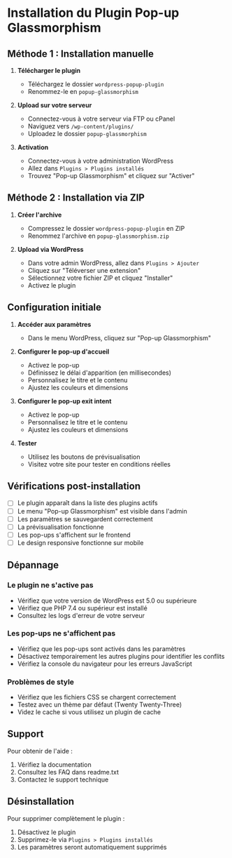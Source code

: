 # Installation du Plugin Pop-up Glassmorphism

## Méthode 1 : Installation manuelle

1. **Télécharger le plugin**
   - Téléchargez le dossier `wordpress-popup-plugin`
   - Renommez-le en `popup-glassmorphism`

2. **Upload sur votre serveur**
   - Connectez-vous à votre serveur via FTP ou cPanel
   - Naviguez vers `/wp-content/plugins/`
   - Uploadez le dossier `popup-glassmorphism`

3. **Activation**
   - Connectez-vous à votre administration WordPress
   - Allez dans `Plugins > Plugins installés`
   - Trouvez "Pop-up Glassmorphism" et cliquez sur "Activer"

## Méthode 2 : Installation via ZIP

1. **Créer l'archive**
   - Compressez le dossier `wordpress-popup-plugin` en ZIP
   - Renommez l'archive en `popup-glassmorphism.zip`

2. **Upload via WordPress**
   - Dans votre admin WordPress, allez dans `Plugins > Ajouter`
   - Cliquez sur "Téléverser une extension"
   - Sélectionnez votre fichier ZIP et cliquez "Installer"
   - Activez le plugin

## Configuration initiale

1. **Accéder aux paramètres**
   - Dans le menu WordPress, cliquez sur "Pop-up Glassmorphism"

2. **Configurer le pop-up d'accueil**
   - Activez le pop-up
   - Définissez le délai d'apparition (en millisecondes)
   - Personnalisez le titre et le contenu
   - Ajustez les couleurs et dimensions

3. **Configurer le pop-up exit intent**
   - Activez le pop-up
   - Personnalisez le titre et le contenu
   - Ajustez les couleurs et dimensions

4. **Tester**
   - Utilisez les boutons de prévisualisation
   - Visitez votre site pour tester en conditions réelles

## Vérifications post-installation

- [ ] Le plugin apparaît dans la liste des plugins actifs
- [ ] Le menu "Pop-up Glassmorphism" est visible dans l'admin
- [ ] Les paramètres se sauvegardent correctement
- [ ] La prévisualisation fonctionne
- [ ] Les pop-ups s'affichent sur le frontend
- [ ] Le design responsive fonctionne sur mobile

## Dépannage

### Le plugin ne s'active pas
- Vérifiez que votre version de WordPress est 5.0 ou supérieure
- Vérifiez que PHP 7.4 ou supérieur est installé
- Consultez les logs d'erreur de votre serveur

### Les pop-ups ne s'affichent pas
- Vérifiez que les pop-ups sont activés dans les paramètres
- Désactivez temporairement les autres plugins pour identifier les conflits
- Vérifiez la console du navigateur pour les erreurs JavaScript

### Problèmes de style
- Vérifiez que les fichiers CSS se chargent correctement
- Testez avec un thème par défaut (Twenty Twenty-Three)
- Videz le cache si vous utilisez un plugin de cache

## Support

Pour obtenir de l'aide :
1. Vérifiez la documentation
2. Consultez les FAQ dans readme.txt
3. Contactez le support technique

## Désinstallation

Pour supprimer complètement le plugin :
1. Désactivez le plugin
2. Supprimez-le via `Plugins > Plugins installés`
3. Les paramètres seront automatiquement supprimés